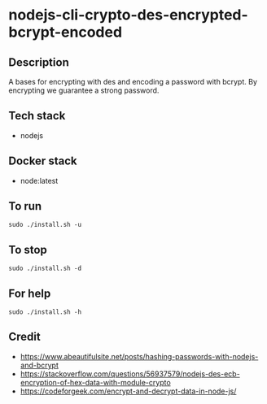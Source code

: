 # nodejs-cli-crypto-des-encrypted-bcrypt-encoded

## Description
A bases for encrypting with des
and encoding a password with bcrypt.
By encrypting we guarantee a strong
password.

## Tech stack
- nodejs

## Docker stack
- node:latest

## To run
`sudo ./install.sh -u`

## To stop
`sudo ./install.sh -d`

## For help
`sudo ./install.sh -h`

## Credit
- https://www.abeautifulsite.net/posts/hashing-passwords-with-nodejs-and-bcrypt
- https://stackoverflow.com/questions/56937579/nodejs-des-ecb-encryption-of-hex-data-with-module-crypto
- https://codeforgeek.com/encrypt-and-decrypt-data-in-node-js/
